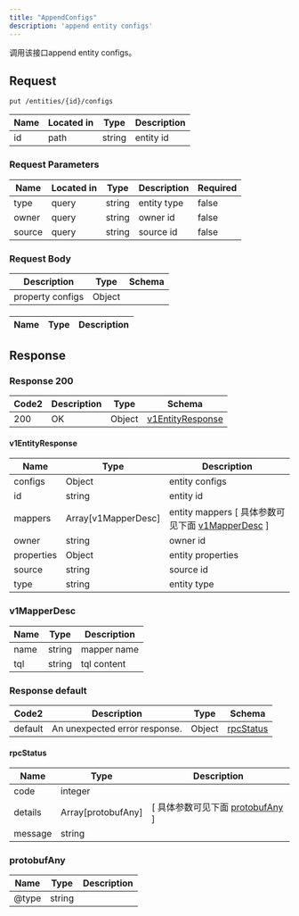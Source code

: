 ```yaml
---
title: "AppendConfigs"
description: 'append entity configs'
---
```



调用该接口append entity configs。



## Request


```
put /entities/{id}/configs
```



| Name | Located in | Type | Description | 
| ---- | ---------- | ----------- | ----------- | 
| id | path | string | entity id |  



###  Request Parameters

| Name | Located in | Type | Description |  Required |
| ---- | ---------- | ----------- | ----------- |  ---- |
| type | query | string | entity type |  false |
| owner | query | string | owner id |  false |
| source | query | string | source id |  false |



### Request Body


 
| Description | Type | Schema |
| ----------- | ------ | ------ |
| property configs | Object | [](#) |

#### 

| Name | Type | Description | 
| ---- | ---- | ----------- |  



 





## Response



### Response  200

 
| Code2 | Description | Type | Schema |
| ---- | ----------- | ------ | ------ |
| 200 | OK | Object | [v1EntityResponse](#v1EntityResponse) |

#### v1EntityResponse

| Name | Type | Description | 
| ---- | ---- | ----------- |    
| configs | Object | entity configs   |      
| id | string | entity id |          
| mappers | Array[v1MapperDesc] | entity mappers [ 具体参数可见下面 [v1MapperDesc](#v1MapperDesc) ] |       
| owner | string | owner id |     
| properties | Object | entity properties   |      
| source | string | source id |      
| type | string | entity type |   


  
    
          
     
   
     
   
       
         
### v1MapperDesc
| Name | Type | Description | 
| ---- | ---- | ----------- |     
| name | string | mapper name |      
| tql | string | tql content |   


  
     
   
     
 
 


          
     
   
     
   
    
          
     
   
     
   
     
 
 


 


### Response  default

 
| Code2 | Description | Type | Schema |
| ---- | ----------- | ------ | ------ |
| default | An unexpected error response. | Object | [rpcStatus](#rpcStatus) |

#### rpcStatus

| Name | Type | Description | 
| ---- | ---- | ----------- |     
| code | integer |  |          
| details | Array[protobufAny] |  [ 具体参数可见下面 [protobufAny](#protobufAny) ] |       
| message | string |  |   


  
     
   
       
         
### protobufAny
| Name | Type | Description | 
| ---- | ---- | ----------- |     
| @type | string |  |   


  
     
 
 


          
     
   
     
 
 


 


